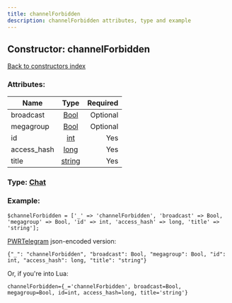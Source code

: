 ```yaml
---
title: channelForbidden
description: channelForbidden attributes, type and example
---
```

## Constructor: channelForbidden  
[Back to constructors index](index.md)



### Attributes:

| Name     |    Type       | Required |
|----------|:-------------:|---------:|
|broadcast|[Bool](../types/Bool.md) | Optional|
|megagroup|[Bool](../types/Bool.md) | Optional|
|id|[int](../types/int.md) | Yes|
|access\_hash|[long](../types/long.md) | Yes|
|title|[string](../types/string.md) | Yes|



### Type: [Chat](../types/Chat.md)


### Example:

```
$channelForbidden = ['_' => 'channelForbidden', 'broadcast' => Bool, 'megagroup' => Bool, 'id' => int, 'access_hash' => long, 'title' => 'string'];
```  

[PWRTelegram](https://pwrtelegram.xyz) json-encoded version:

```
{"_": "channelForbidden", "broadcast": Bool, "megagroup": Bool, "id": int, "access_hash": long, "title": "string"}
```


Or, if you're into Lua:  


```
channelForbidden={_='channelForbidden', broadcast=Bool, megagroup=Bool, id=int, access_hash=long, title='string'}

```



